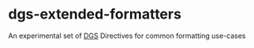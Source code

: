 # dgs-extended-formatters
An experimental set of [DGS](https://github.com/Netflix/dgs-framework) Directives for common formatting use-cases
